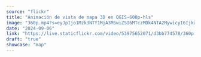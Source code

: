 ```yaml
---
source: "flickr"
title: "Animación de vista de mapa 3D en QGIS-600p-hls"
image: "360p.mp4?s=eyJpIjo1Mzk3NTY1MjA3MSwiZSI6MTczMDk4NTA2MywicyI6IjkxYjY1M2M3YWI5NjdiNmM1YWRlMzhjYzFlOTVhZDAyMTgzMTg2MzgiLCJ2IjoxfQ.mp4"
date: "2024-09-06"
link: "https://live.staticflickr.com/video/53975652071/d3bb774578/360p.mp4?s=eyJpIjo1Mzk3NTY1MjA3MSwiZSI6MTczMDk4NTA2MywicyI6IjkxYjY1M2M3YWI5NjdiNmM1YWRlMzhjYzFlOTVhZDAyMTgzMTg2MzgiLCJ2IjoxfQ"
draft: "true"
showcase: "map"
---
```

